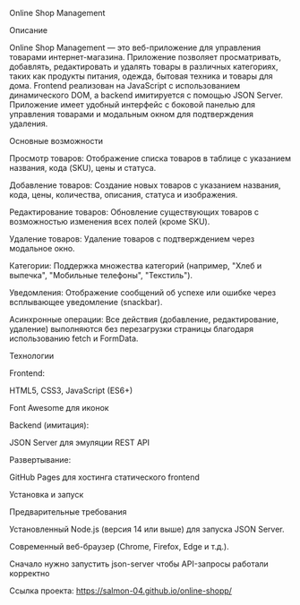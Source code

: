 Online Shop Management



Описание

Online Shop Management — это веб-приложение для управления товарами интернет-магазина. Приложение позволяет просматривать, добавлять, редактировать и удалять товары в различных категориях, таких как продукты питания, одежда, бытовая техника и товары для дома. Frontend реализован на JavaScript с использованием динамического DOM, а backend имитируется с помощью JSON Server. Приложение имеет удобный интерфейс с боковой панелью для управления товарами и модальным окном для подтверждения удаления.


Основные возможности





Просмотр товаров: Отображение списка товаров в таблице с указанием названия, кода (SKU), цены и статуса.



Добавление товаров: Создание новых товаров с указанием названия, кода, цены, количества, описания, статуса и изображения.



Редактирование товаров: Обновление существующих товаров с возможностью изменения всех полей (кроме SKU).



Удаление товаров: Удаление товаров с подтверждением через модальное окно.



Категории: Поддержка множества категорий (например, "Хлеб и выпечка", "Мобильные телефоны", "Текстиль").



Уведомления: Отображение сообщений об успехе или ошибке через всплывающее уведомление (snackbar).



Асинхронные операции: Все действия (добавление, редактирование, удаление) выполняются без перезагрузки страницы благодаря использованию fetch и FormData.

Технологии





Frontend:





HTML5, CSS3, JavaScript (ES6+)



Font Awesome для иконок



Backend (имитация):





JSON Server для эмуляции REST API



Развертывание:





GitHub Pages для хостинга статического frontend

Установка и запуск

Предварительные требования





Установленный Node.js (версия 14 или выше) для запуска JSON Server.



Современный веб-браузер (Chrome, Firefox, Edge и т.д.).

Сначало нужно запустить json-server чтобы API-запросы работали корректно 

Ссылка проекта:  https://salmon-04.github.io/online-shopp/
